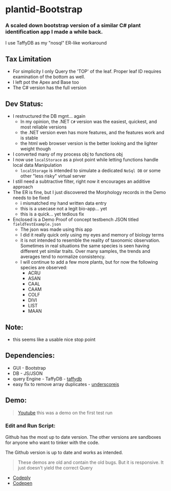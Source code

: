 # plantid-Bootstrap
### A scaled down bootstrap version of a similar C# plant identification app I made a while back.

I use TaffyDB as my "nosql" ER-like workaround

## Tax Limitation
* For simplicity I only Query the 'TOP' of the leaf. Proper leaf ID requires examination of the bottom as well.
* I left pot the Apex and Base too
* The C# version has the full version

## Dev Status:
* I restructured the DB mgnt... again
    * In my opinion, the .NET ```C#``` version was the easiest, quickest, and most reliable versions
    * the .NET version even has more features, and the features work and is stable
    * the html web browser version is the better looking and the lighter weight though
* I converted many of my process obj to functions obj
* I now use ```localStorace``` as a pivot point while letting functions handle local data Manipulation
    * ```localStorage``` is intended to simulate a dedicated ```NoSql DB``` or some other "less risky" virtual server
* I still need a subtractive filter, right now it encourages an additive approach
* The ER is fine, but I just discovered the Morphology records in the Demo needs to be fixed
    * i mismatched my hand written data entry
    * this is a usecase not a legit bio-app... yet
    * this is a quick... yet tedious fix
* Enclosed is a Demo Proof of concept testbench JSON titled ```fieldTestExample.json```
    * The json was made using this app
    * I did it really quick only using my eyes and memory of biology terms
    * it is not intended to resemble the reality of taxonomic observation. Sometimes in real situations the same species is seen having different yet similar traits. Over many samples, the trends and averages tend to normalize consistency.
    * I will continue to add a few more plants, but for now the following species are observed:
        * ACRU
        * ASAN
        * CAAL
        * CAAM
        * COLF
        * DIVI
        * LIST
        * MAAN

## Note:
* this seems like a usable nice stop point

## Dependencies:
* GUI - Bootstrap
* DB - JS/JSON
* query Engine - TaffyDB - [taffydb](http://taffydb.com/)
* easy fix to remove array duplicates - [underscorejs](http://underscorejs.org/#uniq)

## Demo:

> [Youtube](https://www.youtube.com/watch?v=d6cYrqyCk4o) this was a demo on the first test run

### Edit and Run Script:
Github has the most up to date version. The other versions are sandboxes for anyone who want to tinker with the code.

The Github version is up to date and works as intended.

> These demos are old and contain the old bugs. But it is responsive. It just doesn't yield the correct Query
* [Codeply](https://www.codeply.com/view/1JXIluLDW5)
* [Codepen](https://codepen.io/mezcel/pen/gRrjXP/)
